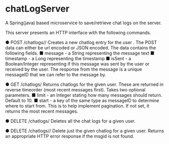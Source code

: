 # chatLogServer
A Spring(java) based microservice to save/retrieve chat logs on the server.

This server presents an HTTP interface with the following commands. 

● POST /chatlogs/<user>/
Creates a new chatlog entry for the user <user>. The POST data can either be url encoded or
JSON encoded. The data contains the following fields.
■ message - a String representing the message text
■ timestamp - a Long representing the timestamp
■ isSent - a Boolean/Integer representing if this message was sent by the user or received by the user. 
The response from the message is a unique messageID
that we can refer to the message by.

● GET /chatlogs/<user>
Returns chatlogs for the given user. These are returned in reverse timeorder (most
recent messages first).
Takes two optional parameters.
■ limit - an Integer stating how many messages should return. Default to 10.
■ start - a key of the same type as messageID to determine where to start from. 
This is to help implement pagination. If not set, it returns the most recent messages.

● DELETE /chatlogs/<user>
Deletes all the chat logs for a given user.

● DELETE /chatlogs/<user>/<msgid>
Delete just the given chatlog for a given user. 
Returns an appropriate HTTP error response if
the msgid is not found.

